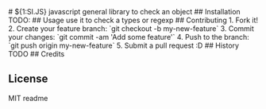 <snippet>
  <content>
  # ${1:SI.JS}
  javascript general library to check an object
  ## Installation
  TODO: 
  ## Usage
  use it to check a types or regexp
  ## Contributing
  1. Fork it!
  2. Create your feature branch: `git checkout -b my-new-feature`
  3. Commit your changes: `git commit -am 'Add some feature'`
  4. Push to the branch: `git push origin my-new-feature`
  5. Submit a pull request :D
  ## History
  TODO
  ## Credits
  
  ## License
  MIT
  </content>
    <tabTrigger>readme</tabTrigger>
    </snippet>
